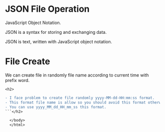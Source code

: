 <html>
  <head></head>
  <body>
    <h1>JSON File Operation</h1>
    <p>JavaScript Object Notation.</p>
    <p>JSON is a syntax for storing and exchanging data.</p>
    <p>JSON is text, written with JavaScript object notation.</p>
    <h1>File Create</h1>
    <p>We can create file in randomly file name according to current time with prefix word.</p>
    
    <h2>
```diff
- I face problem to create file randomly yyyy-MM-dd-HH:mm:ss format.
- This format file name is allow so you should avoid this format otherwise you kill your important time and patience.
- You can use yyyy_MM_dd_HH_mm_ss this format.
```</h2>

  </body>
  </html>
